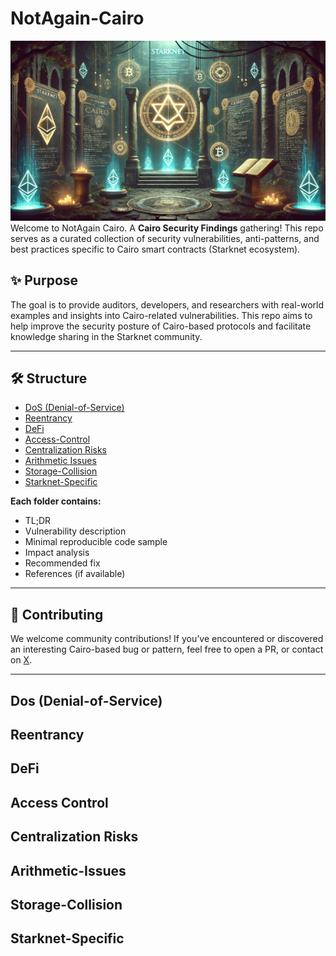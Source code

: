 # NotAgain-Cairo
![coverImage](./theme/notagaincairo.png)
<br>
Welcome to NotAgain Cairo. A **Cairo Security Findings** gathering! This repo serves as a curated collection of security vulnerabilities, anti-patterns, and best practices specific to Cairo smart contracts (Starknet ecosystem).

## ✨ Purpose
The goal is to provide auditors, developers, and researchers with real-world examples and insights into Cairo-related vulnerabilities. This repo aims to help improve the security posture of Cairo-based protocols and facilitate knowledge sharing in the Starknet community.

---

## 🛠️ Structure
- [DoS (Denial-of-Service)](#dos-denial-of-service)
- [Reentrancy](#reentrancy)
- [DeFi](#defi)
- [Access-Control](#access-control)
- [Centralization Risks](#centralization-risks)
- [Arithmetic Issues](#arithmetic-issues)
- [Storage-Collision](#storage-collision)
- [Starknet-Specific](#starknet-specific)

**Each folder contains:**

- TL;DR
- Vulnerability description
- Minimal reproducible code sample
- Impact analysis
- Recommended fix
- References (if available)

---

## 🤝 Contributing

We welcome community contributions! If you’ve encountered or discovered an interesting Cairo-based bug or pattern, feel free to open a PR, or contact on [X](https://x.com/JJS_OnChain).

---


## Dos (Denial-of-Service)


## Reentrancy


## DeFi


## Access Control


## Centralization Risks


## Arithmetic-Issues


## Storage-Collision


## Starknet-Specific
